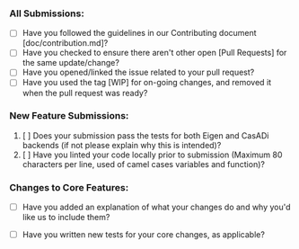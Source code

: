 ### All Submissions:

* [ ] Have you followed the guidelines in our Contributing document [doc/contribution.md]?
* [ ] Have you checked to ensure there aren't other open [Pull Requests] for the same update/change?
* [ ] Have you opened/linked the issue related to your pull request?
* [ ] Have you used the tag [WIP] for on-going changes, and removed it when the pull request was ready?

### New Feature Submissions:

1. [ ] Does your submission pass the tests for both Eigen and CasADi backends (if not please explain why this is intended)?
2. [ ] Have you linted your code locally prior to submission (Maximum 80 characters per line, used of camel cases variables and function)? 

### Changes to Core Features:

* [ ] Have you added an explanation of what your changes do and why you'd like us to include them?
* [ ] Have you written new tests for your core changes, as applicable?

